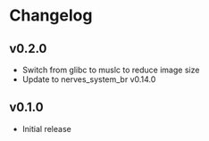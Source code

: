 # Changelog

## v0.2.0

  * Switch from glibc to muslc to reduce image size
  * Update to nerves_system_br v0.14.0

## v0.1.0

  * Initial release

